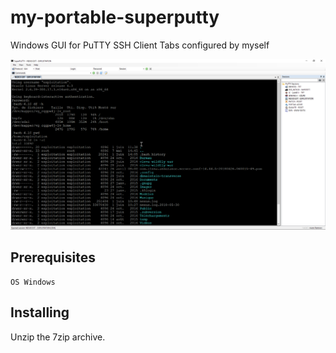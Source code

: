 # my-portable-superputty
Windows GUI for PuTTY SSH Client Tabs configured by myself

![alt text](https://github.com/thomasfourest/my-portable-superputty/blob/master/superputty.png)

## Prerequisites
```
OS Windows
````

## Installing

Unzip the 7zip archive.
